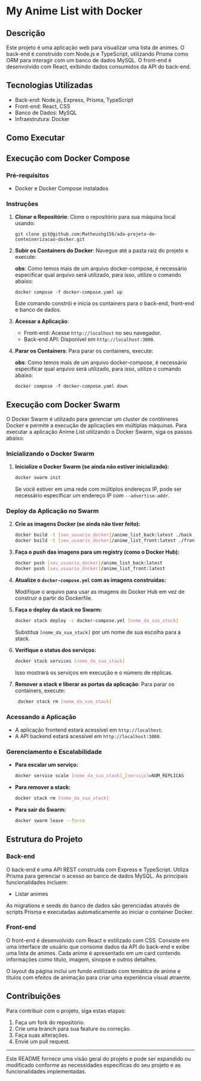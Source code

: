 # My Anime List with Docker

## Descrição

Este projeto é uma aplicação web para visualizar uma lista de animes. O back-end é construído com Node.js e TypeScript, utilizando Prisma como ORM para interagir com um banco de dados MySQL. O front-end é desenvolvido com React, exibindo dados consumidos da API do back-end.

## Tecnologias Utilizadas

- Back-end: Node.js, Express, Prisma, TypeScript
- Front-end: React, CSS
- Banco de Dados: MySQL
- Infraestrutura: Docker

## Como Executar

## Execução com Docker Compose

### Pré-requisitos

- Docker e Docker Compose instalados

### Instruções

1. **Clonar o Repositório**: Clone o repositório para sua máquina local usando:
   
   ```
   git clone git@github.com:Matheushg156/ada-projeto-de-conteinerizacao-docker.git
   ```

2. **Subir os Containers do Docker**: Navegue até a pasta raiz do projeto e execute:

   **obs**: Como temos mais de um arquivo docker-compose, é necessário especificar qual arquivo será utilizado, para isso, utilize o comando abaixo:

   ```
   docker compose -f docker-compose.yaml up
   ```

   Este comando constrói e inicia os containers para o back-end, front-end e banco de dados.

3. **Acessar a Aplicação**: 
   - Front-end: Acesse `http://localhost` no seu navegador.
   - Back-end API: Disponível em `http://localhost:3000`.

4. **Parar os Containers**: Para parar os containers, execute:

   **obs**: Como temos mais de um arquivo docker-compose, é necessário especificar qual arquivo será utilizado, para isso, utilize o comando abaixo:

   ```
   docker compose -f docker-compose.yaml down
   ```

## Execução com Docker Swarm

O Docker Swarm é utilizado para gerenciar um cluster de contêineres Docker e permite a execução de aplicações em múltiplas máquinas. Para executar a aplicação Anime List utilizando o Docker Swarm, siga os passos abaixo:

### Inicializando o Docker Swarm

1. **Inicialize o Docker Swarm (se ainda não estiver inicializado):**

   ```sh
   docker swarm init
   ```

   Se você estiver em uma rede com múltiplos endereços IP, pode ser necessário especificar um endereço IP com `--advertise-addr`.

### Deploy da Aplicação no Swarm

2. **Crie as imagens Docker (se ainda não tiver feito):**
   ```sh
   docker build -t [seu_usuario_docker]/anime_list_back:latest ./back
   docker build -t [seu_usuario_docker]/anime_list_front:latest ./front
   ```

3. **Faça o push das imagens para um registry (como o Docker Hub):**

   ```sh
   docker push [seu_usuario_docker]/anime_list_back:latest
   docker push [seu_usuario_docker]/anime_list_front:latest
   ```

4. **Atualize o `docker-compose.yml` com as imagens construídas:**

   Modifique o arquivo para usar as imagens do Docker Hub em vez de construir a partir do Dockerfile.

5. **Faça o deploy da stack no Swarm:**

   ```sh
   docker stack deploy -c docker-compose.yml [nome_da_sua_stack]
   ```

   Substitua `[nome_da_sua_stack]` por um nome de sua escolha para a stack.

6. **Verifique o status dos serviços:**

   ```sh
   docker stack services [nome_da_sua_stack]
   ```

   Isso mostrará os serviços em execução e o número de réplicas.

7. **Remover a stack e liberar as portas da aplicação**: Para parar os containers, execute:

   ```sh
    docker stack rm [nome_da_sua_stack]
   ```

### Acessando a Aplicação

- A aplicação frontend estará acessível em `http://localhost`.
- A API backend estará acessível em `http://localhost:3000`.

### Gerenciamento e Escalabilidade

- **Para escalar um serviço:**
  ```sh
  docker service scale [nome_da_sua_stack]_[serviço]=NUM_REPLICAS
  ```

- **Para remover a stack:**
  ```sh
  docker stack rm [nome_da_sua_stack]
  ```

- **Para sair do Swarm:**
  ```sh
  docker swarm leave --force
  ```

## Estrutura do Projeto

### Back-end

O back-end é uma API REST construída com Express e TypeScript. Utiliza Prisma para gerenciar o acesso ao banco de dados MySQL. As principais funcionalidades incluem:

- Listar animes

As migrations e seeds do banco de dados são gerenciadas através de scripts Prisma e executadas automaticamente ao iniciar o container Docker.

### Front-end

O front-end é desenvolvido com React e estilizado com CSS. Consiste em uma interface de usuário que consome dados da API do back-end e exibe uma lista de animes. Cada anime é apresentado em um card contendo informações como título, imagem, sinopse e outros detalhes.

O layout da página inclui um fundo estilizado com temática de anime e títulos com efeitos de animação para criar uma experiência visual atraente.


## Contribuições

Para contribuir com o projeto, siga estas etapas:

1. Faça um fork do repositório.
2. Crie uma branch para sua feature ou correção.
3. Faça suas alterações.
4. Envie um pull request.


---

Este README fornece uma visão geral do projeto e pode ser expandido ou modificado conforme as necessidades específicas do seu projeto e as funcionalidades implementadas.
